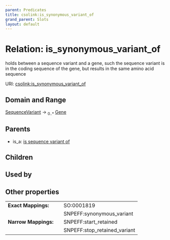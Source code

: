 ```yaml
---
parent: Predicates
title: csolink:is_synonymous_variant_of
grand_parent: Slots
layout: default
---
```


# Relation: is_synonymous_variant_of


holds between a sequence variant and a gene, such the sequence variant is in the coding sequence of the gene, but results in the same amino acid sequence

URI: [csolink:is_synonymous_variant_of](https://w3id.org/csolink/vocab/is_synonymous_variant_of)

## Domain and Range

[SequenceVariant](SequenceVariant.md) ->  <sub>0..*</sub> [Gene](Gene.md)

## Parents

 *  is_a: [is sequence variant of](is_sequence_variant_of.md)

## Children


## Used by


## Other properties

|  |  |  |
| --- | --- | --- |
| **Exact Mappings:** | | SO:0001819 |
|  | | SNPEFF:synonymous_variant |
| **Narrow Mappings:** | | SNPEFF:start_retained |
|  | | SNPEFF:stop_retained_variant |

